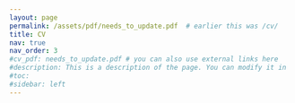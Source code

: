 ```yaml
---
layout: page
permalink: /assets/pdf/needs_to_update.pdf  # earlier this was /cv/
title: CV
nav: true
nav_order: 3
#cv_pdf: needs_to_update.pdf # you can also use external links here
#description: This is a description of the page. You can modify it in '_pages/cv.md'. You can also change or remove the top pdf download button.
#toc:
#sidebar: left
---
```

